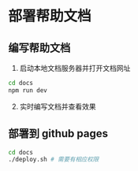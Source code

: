 # 部署帮助文档

## 编写帮助文档

1. 启动本地文档服务器并打开文档网址
```bash
cd docs
npm run dev
```
2. 实时编写文档并查看效果

## 部署到 github pages

``` bash
cd docs
./deploy.sh # 需要有相应权限
```
